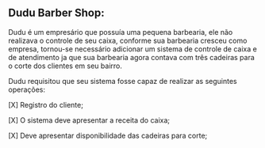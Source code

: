 ## Dudu Barber Shop:

Dudu é um empresário que possuía uma pequena barbearia, ele não realizava o controle de seu caixa, conforme sua barbearia cresceu como empresa, tornou-se necessário adicionar um sistema de controle de caixa e de atendimento ja que sua barbearia agora contava com três cadeiras para o corte dos clientes em seu bairro.

Dudu requisitou que seu sistema fosse capaz de realizar as seguintes operações:

[X] Registro do cliente;

[X] O sistema deve apresentar a receita do caixa;

[X] Deve apresentar disponibilidade das cadeiras para corte;